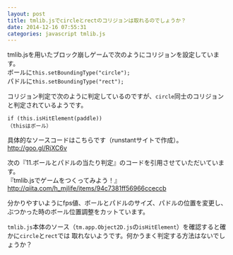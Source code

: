 ```yaml
---
layout: post
title: tmlib.jsでcircleとrectのコリジョンは取れるのでしょうか？
date: 2014-12-16 07:55:31
categories: javascript tmlib.js
---
```

<p>tmlib.jsを用いたブロック崩しゲームで次のようにコリジョンを設定しています。<br>
ボールに<code>this.setBoundingType("circle");</code><br>
パドルに<code>this.setBoundingType("rect");</code></p>

<p>コリジョン判定で次のように判定しているのですが、<code>circle</code>同士のコリジョンと判定されているようです。  </p>

<pre><code>if (this.isHitElement(paddle))
（thisはボール）
</code></pre>

<p>具体的なソースコードはこちらです（runstantサイトで作成）。<br>
<a href="http://goo.gl/RjXC6v" rel="nofollow">http://goo.gl/RjXC6v</a></p>

<p>次の『11.ボールとパドルの当たり判定』のコードを引用させていただいています。<br>
『tmlib.jsでゲームをつくってみよう！』<br>
<a href="http://qiita.com/h_mjlife/items/94c7381ff56966cceccb" rel="nofollow">http://qiita.com/h_mjlife/items/94c7381ff56966cceccb</a></p>

<p>分かりやすいようにfps値、ボールとパドルのサイズ、パドルの位置を変更し、ぶつかった時のボール位置調整をカットています。</p>

<p><code>tmlib.js</code>本体のソース（<code>tm.app.Object2D.js</code>の<code>isHitElement</code>）を確認すると確かに<code>circle</code>と<code>rect</code>では
取れないようです。何かうまく判定する方法はないでしょうか？</p>
